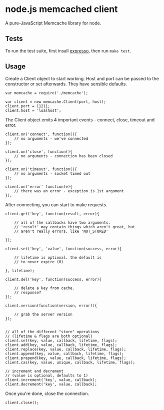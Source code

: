 node.js memcached client
========================

A pure-JavaScript Memcache library for node.


Tests
-----

To run the test suite, first insall <a href="http://github.com/visionmedia/expresso">expresso</a>, then run <code>make test</code>.


Usage
-----

Create a Client object to start working.
Host and port can be passed to the constructor or set afterwards.
They have sensible defaults.

	var memcache = require('./memcache');

	var client = new memcache.Client(port, host);
	client.port = 11211;
	client.host = 'loalhost';

The Client object emits 4 important events - connect, close, timeout and error.

	client.on('connect', function(){
		// no arguments - we've connected
	});

	client.on('close', function(){
		// no arguments - connection has been closed
	});

	client.on('timeout', function(){
		// no arguments - socket timed out
	});

	client.on('error' function(e){
		// there was an error - exception is 1st argument
	});

After connecting, you can start to make requests.

	client.get('key', function(result, error){

		// all of the callbacks have two arguments.
		// 'result' may contain things which aren't great, but
		// aren't really errors, like 'NOT_STORED'

	});

	client.set('key', 'value', function(success, error){

		// lifetime is optional. the default is
		// to never expire (0)

	}, lifetime);

	client.del('key', function(success, error){

		// delete a key from cache.
		// response?
	});

	client.version(function(version, error)){

		// grab the server version
	});


	// all of the different "store" operations
	// (lifetime & flags are both optional)
	client.set(key, value, callback, lifetime, flags);
	client.add(key, value, callback, lifetime, flags);
	client.replace(key, value, callback, lifetime, flags);
	client.append(key, value, callback, lifetime, flags);
	client.prepend(key, value, callback, lifetime, flags);
	client.cas(key, value, unique, callback, lifetime, flags);

	// increment and decrement
	// (value is optional, defaults to 1)
	client.increment('key', value, callback);
	client.decrement('key', value, callback);

Once you're done, close the connection.

	client.close();

	
